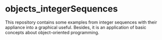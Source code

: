 # objects_integerSequences
This repository contains some examples from integer sequences with their appliance into a graphical useful. Besides, it is an application of basic concepts about object-oriented programming.
